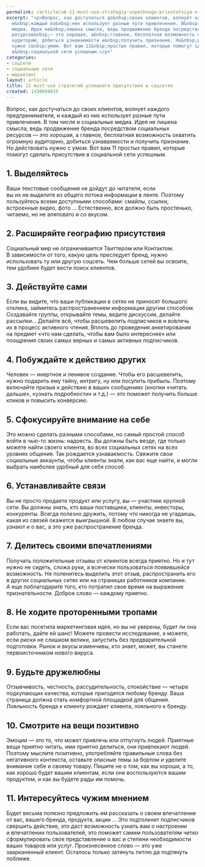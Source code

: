```yaml
---
permalink: /article/u6-11-must-use-strategiy-uspeshnogo-prisutstviya-v-socsetyah
excerpt: "<p>Вопрос, как достучаться до&nbsp;своих клиентов, волнует каждого предпринимателя,
  и&nbsp;каждый из&nbsp;них использует разные пути привлечения. В&nbsp;том числе и&nbsp;социальные
  медиа. Идея не&nbsp;лишена смысла, ведь продвижение бренда посредством социальных
  ресурсов&nbsp;— это хорошая, а&nbsp;главное, бесплатная возможность охватить огромную
  аудиторию, добиться узнаваемости и&nbsp;получить признание. Но&nbsp;действовать
  нужно с&nbsp;умом. Вот вам 11&nbsp;простых правил, которые помогут сделать присутствие
  в&nbsp;социальной сети успешным.</p>"
categories:
- соцсети
- социальные сети
- маркетинг
layout: article
title: 11 must-use стратегий успешного присутствия в соцсетях
created: 1430894635
---
```

Вопрос, как достучаться до своих клиентов, волнует каждого предпринимателя, и каждый из них использует разные пути привлечения. В том числе и социальные медиа. Идея не лишена смысла, ведь продвижение бренда посредством социальных ресурсов — это хорошая, а главное, бесплатная возможность охватить огромную аудиторию, добиться узнаваемости и получить признание. Но действовать нужно с умом. Вот вам 11 простых правил, которые помогут сделать присутствие в социальной сети успешным.

## 1. Выделяйтесь ##

Ваши текстовые сообщения не дойдут до читателя, если вы их не выделите из общего потока информации в ленте. Поэтому пользуйтесь всеми доступными способами: смайлы, ссылки, встроенные видео, фото ... Естественно, все должно быть простенько, читаемо, но не аляповато и со вкусом.

## 2. Расширяйте географию присутствия ##

Социальный мир не ограничивается Твиттером или Контактом. В зависимости от того, какую цель преследует бренд, нужно использовать ту или другую соцсеть. Чем больше сетей вы освоите, тем удобнее будет вести поиск клиентов.

## 3. Действуйте сами ##

Если вы видите, что ваши публикации в сетях не приносят большого отклика, займитесь распространением информации другим способом. Создавайте группы, открывайте темы, ведите дискуссии, делайте рассылки... Делайте всё, чтобы расшевелить подписчиков и вовлечь их в процесс активного чтения. Вплоть до проведения анкетирования на предмет «что нам сделать, чтобы вам было интереснее» или поощрения своих самых верных и самых активных подписчиков.

## 4. Побуждайте к действию других ##

Человек — инертное и ленивое создание. Чтобы его расшевелить, нужно подарить ему тайну, интригу, ну или посулить прибыль. Поэтому включайте призыв к действию в ваших сообщениях (кнопки «читать дальше», «узнать подробности» и т.д.) — это поможет получить больше кликов и повысить конверсию.

## 5. Сфокусируйте внимание на себе ##

Это можно сделать разными способами, но самый простой способ войти в чью-то жизнь: надоесть. Вы должны быть везде, где только можете найти своего клиента, во всех социальных сетях на всех уровнях общения. Так рождается узнаваемость. Свяжите свои социальные аккаунты, чтобы клиенты знали, как вас еще найти, и могли выбрать наиболее удобный для себя способ.

## 6. Устанавливайте связи ##

Вы не просто продаете продукт или услугу, вы — участник крупной сети. Вы должны знать, кто ваши поставщики, клиенты, инвесторы, конкуренты. Всегда полезно дружить, потому что никогда не угадаешь, какая из связей окажется выигрышной. В любом случае знаете вы, узнают и о вас, а это уже распространение бренда.

## 7. Делитесь своими впечатлениями ##

Получать положительные отзывы от клиентов всегда приятно. Но и тут нужно не сидеть, сложа руки, а всячески пользоваться появившейся возможность. Не поленитесь выделить этот отзыв, распространить его в других социальных сетях или на страницах работников компании. А еще поблагодарите того, кто потратил свое время на выражение признательности. Доброе слово — каждому приятно.

## 8. Не ходите проторенными тропами ##

Если вас посетила маркетинговая идея, но вы не уверены, будет ли она работать, дайте ей шанс! Можете провести исследование, а можете, если риски не слишком велики, запустить без предварительной подготовки. Рынок и вкусы изменчивы, кто знает, может, вы станете первоисточником нового вируса.

## 9. Будьте дружелюбны ##

Отзывчивость, честность, рассудительность, спокойствие — четыре подкупающих качества, которые пригодятся любому бренду. Ваша страница должна стать комфортной площадкой для общения. Лояльность бренда к клиенту рождает клиента, лояльного к бренду.

## 10. Смотрите на вещи позитивно ##

Эмоции — это то, что может привлечь или отпугнуть людей. Приятные вещи приятно читать, ими приятно делиться, они привлекают людей. Поэтому мыслите позитивно, употребляйте правильные слова без негативного контекста, оставьте опасные темы за бортом и уделите внимание себе и своему товару. Пишите не о том, как вы хороши, а то, как хорошо будет вашим клиентам, если они воспользуются вашим продуктом, и как вы будете рады им помочь.

## 11. Интересуйтесь чужим мнением ##

Будет весьма полезно предложить им рассказать о своем впечатление от вас, вашего бренда, продукта, акции ... Это подтолкнет подписчиков свершить действие, это даст возможность узнать вам о настроении и впечатлении пользователей, это поможет самим пользователям четко сформулировать свое представление о вас и степени необходимости ваших товаров или услуг. Произнесенное слово — это уже заарканенный клиент. Осталось только затянуть петлю да подтянуть поближе.
